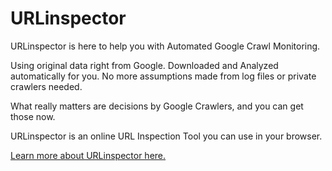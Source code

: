 # URLinspector
URLinspector is here to help you with Automated Google Crawl Monitoring. 

Using original data right from Google. Downloaded and Analyzed automatically for you. No more assumptions made from log files or private crawlers needed. 

What really matters are decisions by Google Crawlers, and you can get those now.   

URLinspector is an online URL Inspection Tool you can use in your browser.

[Learn more about URLinspector here.](https://www.urlinspector.com/)
